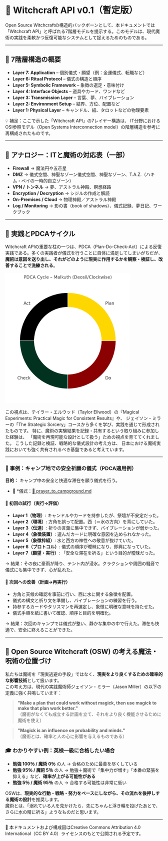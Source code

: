 # 🧠 Witchcraft API v0.1（暫定版）

Open Source Witchcraftの構造的バックボーンとして、本ドキュメントでは「Witchcraft API」と呼ばれる7階層モデルを提示する。このモデルは、現代魔術の実践を柔軟かつ反復可能なシステムとして捉えるためのものである。

---

## 🔧 7階層構造の概要

- **Layer 7: Application** – 個別儀式・願望（例：金運儀式、転職など）
- **Layer 6: Ritual Protocol** – 儀式の構造と順序
- **Layer 5: Symbolic Framework** – 象徴の選定・意味付け
- **Layer 4: Interface Objects** – 道具やカード、ワンドなど
- **Layer 3: Transmission Layer** – 言葉、夢、バイブレーション
- **Layer 2: Environment Setup** – 結界、方位、配置など
- **Layer 1: Physical Layer** – キャンドル、紙、タロットなどの物理要素

💡 補足：ここで示した「Witchcraft API」の7レイヤー構造は、
IT分野におけるOSI参照モデル（Open Systems Interconnection model）の階層構造を参考に再構成されたものです。

---

## 🔄 アナロジー：ITと魔術の対応表（一部）

- **Firewall** → 魔法円や五芒星
- **DMZ** → 儀式空間、神聖なゾーン儀式空間、神聖なゾーン、T.A.Z.（ハキム・ベイの一時的自立ゾーン）
- **VPN / トンネル** → 夢、アストラル神殿、瞑想経路
- **Encryption / Decryption** → シジルの作成と解読
- **On-Premises / Cloud** → 物理神殿／アストラル神殿
- **Log / Monitoring** → 影の書（book of shadows）、儀式記録、夢日記、ワークブック

---

## 🔁 実践とPDCAサイクル

Witchcraft APIの重要な柱の一つは、PDCA（Plan-Do-Check-Act）による反復実践である。多くの実践者が儀式を行うことに自体に満足してしまいがちだが、**魔術は意図を送り出し、それがどのように現実に作用するかを観察・検証し、改善することで洗練される**。

<img src="pdca_malkuth_clockwise.png" width="400">

この視点は、テイラー・エルウッド（Taylor Ellwood）の『Magical Experiments: Practical Magic for Consistent Results』や、
ジェイソン・ミラーの「The Strategic Sorcery」コースから多くを学び、実践を通じて形成されたものです。
特に、魔術の実験結果を記録・共有するという取り組みに参加した経験は、
「魔術を再現可能な設計として扱う」ための視点を育ててくれました。
こうした記録と検証、戦略的な儀式設計の考え方は、
日本における魔術実践においても強く共有されるべき基盤であると考えています。

---

### 📘 事例：キャンプ地での安全祈願の儀式（PDCA適用例）

**目的：** キャンプ中の安全と快適な滞在を願う儀式を行う。
- 📜 *儀式：[🔗 prayer_to_campground.md](https://github.com/ravensgate-tux/prayer_to_campground/blob/main/README.md)
  
#### 🔹 初回の試行（実行→評価）

- **Layer 1（物理）**: キャンドルやカードを持参したが、祭壇が不安定だった。  
- **Layer 2（環境）**: 方角を誤って配置。西（＝水の方向）を背にしていた。  
- **Layer 3（伝達）**: 祈りの言葉に集中できず、バイブレーションが弱かった。  
- **Layer 4（象徴装置）**: 選んだカードに明確な意図を込められなかった。  
- **Layer 5（象徴枠組）**: 水と西方の神性への敬意が抜けていた。  
- **Layer 6（プロトコル）**: 儀式の順序が曖昧になり、即興になっていた。  
- **Layer 7（願望・実行）**: 「安全な滞在を祈る」という目的が曖昧だった。  

→ 結果：その夜に豪雨が降り、テント内が浸水。クラクションや周囲の騒音で儀式にも集中できず、心が乱れた。

#### 🔸 次回への改善（計画→再実行）

- 方角と天候の確認を事前に行い、西に水に関する象徴を配置。  
- 儀式の構文と祈り文を準備し、バイブレーションの練習を行う。  
- 持参するカードやタリスマンを再選定し、象徴に明確な意味を持たせた。  
- 儀式手順を紙に書いて確認、順序と目的を明確化。  

→ 結果：次回のキャンプでは儀式が整い、静かな集中の中で行えた。滞在も快適で、安全に終えることができた。

---

## 🧭 Open Source Witchcraft (OSW) の考える魔法・呪術の位置づけ

私たちは魔術を「現実逃避の手段」ではなく、**現実をより良くするための確率的な影響技術**として扱います。  
この考え方は、現代の実践魔術師ジェイソン・ミラー（Jason Miller）の以下の定義に強く共鳴しています：

> **"Make a plan that could work without magick, then use magick to make that plan work better."**  
> （魔術がなくても成立する計画を立て、それをより良く機能させるために魔術を使え）

> **"Magick is an influence on probability and minds."**  
> （魔術とは、確率と人の心に影響を与えるものである）

### 🎓 わかりやすい例：英検一級に合格したい場合

- **勉強 100％ / 魔術 0％** の人 → 合格のために最善を尽くしている
- **勉強 95％ / 魔術 5％** の人 → 勉強＋魔術で「集中力が増す」「本番の緊張を抑える」など、**確率が上がる可能性がある**
- **勉強 5％ / 魔術 95％** の人 → 合格する可能性は非常に低い

OSWは、**現実的な行動・戦略・努力をベースにしながら、その流れを後押しする魔術の設計**を推奨します。  
魔術とは、「溺れている人を見かけたら、先にちゃんと浮き輪を投げたあとで、さらに水の精に祈る」ようなものだと思います。

---

📝 本ドキュメントおよび構成図はCreative Commons Attribution 4.0 International（CC BY 4.0）ライセンスのもとで公開される予定です。
